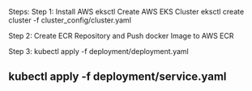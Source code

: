 Steps:
Step 1:
Install AWS eksctl
Create AWS EKS Cluster
eksctl create cluster -f cluster_config/cluster.yaml

Step 2:
Create ECR Repository and
Push docker Image to AWS ECR

Step 3: 
kubectl apply -f deployment/deployment.yaml

kubectl apply -f deployment/service.yaml
-----------------------------------------------------------------------------------------

